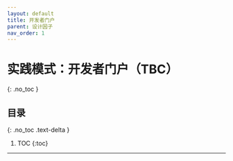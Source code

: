 ```yaml
---
layout: default
title: 开发者门户
parent: 设计因子
nav_order: 1
---
```


# 实践模式：开发者门户（TBC）
{: .no_toc }

## 目录
{: .no_toc .text-delta }

1. TOC
{:toc}

---
